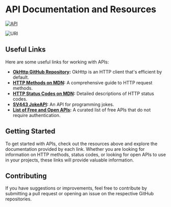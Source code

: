 # API Documentation and Resources

[![API](https://github.com/3mohamed-abdelfattah/API/assets/142848460/47bca5ac-25c9-4b26-b8cd-f371b5180261)](https://github.com/square/okhttp)

![URI](https://github.com/3mohamed-abdelfattah/API/assets/142848460/f4e2d51e-1431-484f-875c-f23f96a71cf3)


## Useful Links

Here are some useful links for working with APIs:

- **[OkHttp GitHub Repository](https://github.com/square/okhttp):** OkHttp is an HTTP client that's efficient by default.
- **[HTTP Methods on MDN](https://developer.mozilla.org/en-US/docs/Web/HTTP/Methods):** A comprehensive guide to HTTP request methods.
- **[HTTP Status Codes on MDN](https://developer.mozilla.org/en-US/docs/Web/HTTP/Status):** Detailed descriptions of HTTP status codes.
- **[SV443 JokeAPI](https://sv443.net/jokeapi/v2/):** An API for programming jokes.
- **[List of Free and Open APIs](https://mixedanalytics.com/blog/list-actually-free-open-no-auth-needed-apis/):** A curated list of free APIs that do not require authentication.

## Getting Started

To get started with APIs, check out the resources above and explore the documentation provided by each link. Whether you are looking for information on HTTP methods, status codes, or looking for open APIs to use in your projects, these links will provide valuable information.

## Contributing

If you have suggestions or improvements, feel free to contribute by submitting a pull request or opening an issue on the respective GitHub repositories.
